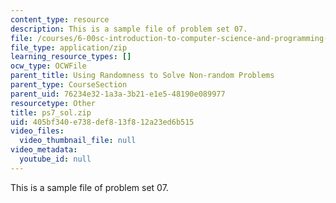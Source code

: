```yaml
---
content_type: resource
description: This is a sample file of problem set 07.
file: /courses/6-00sc-introduction-to-computer-science-and-programming-spring-2011/405bf340e738def813f812a23ed6b515_ps7_sol.zip
file_type: application/zip
learning_resource_types: []
ocw_type: OCWFile
parent_title: Using Randomness to Solve Non-random Problems
parent_type: CourseSection
parent_uid: 76234e32-1a3a-3b21-e1e5-48190e089977
resourcetype: Other
title: ps7_sol.zip
uid: 405bf340-e738-def8-13f8-12a23ed6b515
video_files:
  video_thumbnail_file: null
video_metadata:
  youtube_id: null
---
```

This is a sample file of problem set 07.

